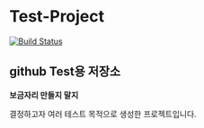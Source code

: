 Test-Project
============
[![Build Status](https://travis-ci.org/aircha/Test-Project.png?branch=aircha)](https://travis-ci.org/aircha/Test-Project)

## github Test용 저장소

**보금자리 만들지 말지**

결정하고자 여러 테스트 목적으로 생성한 프로젝트입니다.